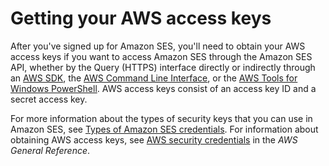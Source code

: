 # Getting your AWS access keys<a name="get-aws-keys"></a>

After you've signed up for Amazon SES, you'll need to obtain your AWS access keys if you want to access Amazon SES through the Amazon SES API, whether by the Query \(HTTPS\) interface directly or indirectly through an [AWS SDK](https://aws.amazon.com/tools/), the [AWS Command Line Interface](https://aws.amazon.com/cli/), or the [AWS Tools for Windows PowerShell](https://aws.amazon.com/powershell/)\. AWS access keys consist of an access key ID and a secret access key\.

For more information about the types of security keys that you can use in Amazon SES, see [Types of Amazon SES credentials](send-email-concepts-credentials.md)\. For information about obtaining AWS access keys, see [AWS security credentials](https://docs.aws.amazon.com/general/latest/gr/aws-security-credentials.html) in the *AWS General Reference*\.